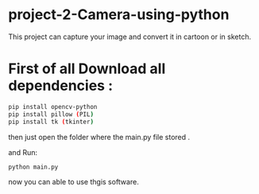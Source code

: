 # project-2-Camera-using-python
This project can capture your image and convert it in cartoon or in sketch.
# First of all Download all dependencies :
```sh
pip install opencv-python
pip install pillow (PIL)
pip install tk (tkinter)
```
then just open the folder where the main.py file stored .

and Run:
```sh
python main.py
```
now you can able to use thgis software.
